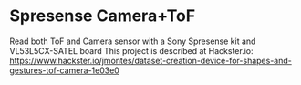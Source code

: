 # Spresense Camera+ToF
 Read both ToF and Camera sensor with a Sony Spresense kit and VL53L5CX-SATEL board
 This project is described at Hackster.io: https://www.hackster.io/jmontes/dataset-creation-device-for-shapes-and-gestures-tof-camera-1e03e0
